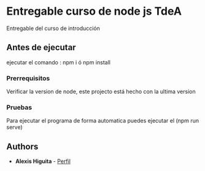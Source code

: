 # Entregable curso de node js TdeA

Entregable del curso de  introducción 

## Antes de ejecutar
ejecutar el comando : npm i ó npm install


### Prerrequisitos

Verificar la version de node, este projecto está hecho con la ultima version


### Pruebas

Para ejecutar el programa de forma automatica puedes ejecutar el  (npm run serve)




## Authors
* **Alexis Higuita** - [Perfil](https://github.com/Alexiu5)